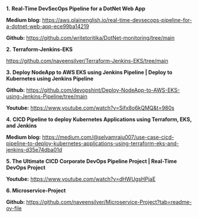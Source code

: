 **1.** **Real-Time DevSecOps Pipeline for a DotNet Web App**

   **Medium blog:** https://aws.plainenglish.io/real-time-devsecops-pipeline-for-a-dotnet-web-app-ece99ba14219

   **Github:** https://github.com/writetoritika/DotNet-monitoring/tree/main


**2.** **Terraform-Jenkins-EKS**

   https://github.com/naveensilver/Terraform-Jenkins-EKS/tree/main


**3.** **Deploy NodeApp to AWS EKS using Jenkins Pipeline | Deploy to Kubernetes using Jenkins Pipeline**

   **Github:** https://github.com/devopshint/Deploy-NodeApp-to-AWS-EKS-using-Jenkins-Pipeline/tree/main

   **Youtube:** https://www.youtube.com/watch?v=Sifx8o6kQMQ&t=980s


**4.** **CICD Pipeline to deploy Kubernetes Applications using Terraform, EKS, and Jenkins**

   **Medium blog:** https://medium.com/@selvamraju007/use-case-cicd-pipeline-to-deploy-kubernetes-applications-using-terraform-eks-and-jenkins-d35e74dba01d

**5. The Ultimate CICD Corporate DevOps Pipeline Project | Real-Time DevOps Project**

   **Youtube:** https://www.youtube.com/watch?v=dHWUgsHPjaE

**6. Microservice-Project**

   **Github:** https://github.com/naveensilver/Microservice-Project?tab=readme-ov-file
 
